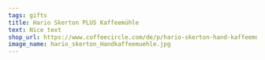 ```yaml
---
tags: gifts
title: Hario Skerton PLUS Kaffeemühle
text: Nice text
shop_url: https://www.coffeecircle.com/de/p/hario-skerton-hand-kaffeemuehle?number=Z005-005-007
image_name: hario_skerton_Handkaffeemuehle.jpg
---
```

